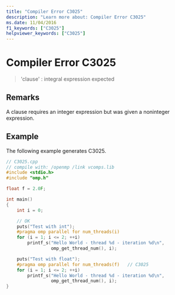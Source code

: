 ```yaml
---
title: "Compiler Error C3025"
description: "Learn more about: Compiler Error C3025"
ms.date: 11/04/2016
f1_keywords: ["C3025"]
helpviewer_keywords: ["C3025"]
---
```

# Compiler Error C3025

> 'clause' : integral expression expected

## Remarks

A clause requires an integer expression but was given a noninteger expression.

## Example

The following example generates C3025.

```cpp
// C3025.cpp
// compile with: /openmp /link vcomps.lib
#include <stdio.h>
#include "omp.h"

float f = 2.0F;

int main()
{
    int i = 0;

    // OK
    puts("Test with int");
    #pragma omp parallel for num_threads(i)
    for (i = 1; i <= 2; ++i)
        printf_s("Hello World - thread %d - iteration %d\n",
                 omp_get_thread_num(), i);

    puts("Test with float");
    #pragma omp parallel for num_threads(f)   // C3025
    for (i = 1; i <= 2; ++i)
        printf_s("Hello World - thread %d - iteration %d\n",
                 omp_get_thread_num(), i);
}
```
